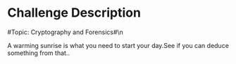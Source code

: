 # Challenge Description
#Topic: Cryptography and Forensics#\n

A warming sunrise is what you need to start your day.See if you can deduce something from that..  


